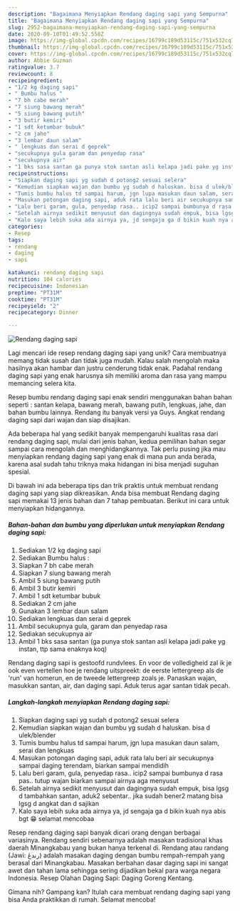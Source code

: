 ```yaml
---
description: "Bagaimana Menyiapkan Rendang daging sapi yang Sempurna"
title: "Bagaimana Menyiapkan Rendang daging sapi yang Sempurna"
slug: 2952-bagaimana-menyiapkan-rendang-daging-sapi-yang-sempurna
date: 2020-09-10T01:49:52.558Z
image: https://img-global.cpcdn.com/recipes/16799c189d53115c/751x532cq70/rendang-daging-sapi-foto-resep-utama.jpg
thumbnail: https://img-global.cpcdn.com/recipes/16799c189d53115c/751x532cq70/rendang-daging-sapi-foto-resep-utama.jpg
cover: https://img-global.cpcdn.com/recipes/16799c189d53115c/751x532cq70/rendang-daging-sapi-foto-resep-utama.jpg
author: Abbie Guzman
ratingvalue: 3.7
reviewcount: 8
recipeingredient:
- "1/2 kg daging sapi"
- " Bumbu halus "
- "7 bh cabe merah"
- "7 siung bawang merah"
- "5 siung bawang putih"
- "3 butir kemiri"
- "1 sdt ketumbar bubuk"
- "2 cm jahe"
- "3 lembar daun salam"
- " lengkuas dan serai d geprek"
- "secukupnya gula garam dan penyedap rasa"
- "secukupnya air"
- "1 bks sasa santan ga punya stok santan asli kelapa jadi pake yg instan ttp sama enaknya koq"
recipeinstructions:
- "Siapkan daging sapi yg sudah d potong2 sesuai selera"
- "Kemudian siapkan wajan dan bumbu yg sudah d haluskan. bisa d ulek/blender"
- "Tumis bumbu halus td sampai harum, jgn lupa masukan daun salam, serai dan lengkuas"
- "Masukan potongan daging sapi, aduk rata lalu beri air secukupnya sampai daging terendam, biarkan sampai mendidih"
- "Lalu beri garam, gula, penyedap rasa.. icip2 sampai bumbunya d rasa pas.. tutup wajan biarkan sampai airnya aga menyusut"
- "Setelah airnya sedikit menyusut dan dagingnya sudah empuk, bisa lgsg d tambahkan santan, aduk2 sebentar.. jika sudah bener2 matang bisa lgsg d angkat dan d sajikan"
- "Kalo saya lebih suka ada airnya ya, jd sengaja ga d bikin kuah nya abis bgt 😁 selamat mencobaa"
categories:
- Resep
tags:
- rendang
- daging
- sapi

katakunci: rendang daging sapi 
nutrition: 104 calories
recipecuisine: Indonesian
preptime: "PT31M"
cooktime: "PT31M"
recipeyield: "2"
recipecategory: Dinner

---
```



![Rendang daging sapi](https://img-global.cpcdn.com/recipes/16799c189d53115c/751x532cq70/rendang-daging-sapi-foto-resep-utama.jpg)

Lagi mencari ide resep rendang daging sapi yang unik? Cara membuatnya memang tidak susah dan tidak juga mudah. Kalau salah mengolah maka hasilnya akan hambar dan justru cenderung tidak enak. Padahal rendang daging sapi yang enak harusnya sih memiliki aroma dan rasa yang mampu memancing selera kita.

Resep bumbu rendang daging sapi enak sendiri menggunakan bahan bahan seperti : santan kelapa, bawang merah, bawang putih, lengkuas, jahe, dan bahan bumbu lainnya. Rendang itu banyak versi ya Guys. Angkat rendang daging sapi dari wajan dan siap disajikan.

Ada beberapa hal yang sedikit banyak mempengaruhi kualitas rasa dari rendang daging sapi, mulai dari jenis bahan, kedua pemilihan bahan segar sampai cara mengolah dan menghidangkannya. Tak perlu pusing jika mau menyiapkan rendang daging sapi yang enak di mana pun anda berada, karena asal sudah tahu triknya maka hidangan ini bisa menjadi suguhan spesial.


Di bawah ini ada beberapa tips dan trik praktis untuk membuat rendang daging sapi yang siap dikreasikan. Anda bisa membuat Rendang daging sapi memakai 13 jenis bahan dan 7 tahap pembuatan. Berikut ini cara untuk menyiapkan hidangannya.

<!--inarticleads1-->

##### Bahan-bahan dan bumbu yang diperlukan untuk menyiapkan Rendang daging sapi:

1. Sediakan 1/2 kg daging sapi
1. Sediakan  Bumbu halus :
1. Siapkan 7 bh cabe merah
1. Siapkan 7 siung bawang merah
1. Ambil 5 siung bawang putih
1. Ambil 3 butir kemiri
1. Ambil 1 sdt ketumbar bubuk
1. Sediakan 2 cm jahe
1. Gunakan 3 lembar daun salam
1. Sediakan  lengkuas dan serai d geprek
1. Ambil secukupnya gula, garam dan penyedap rasa
1. Sediakan secukupnya air
1. Ambil 1 bks sasa santan (ga punya stok santan asli kelapa jadi pake yg instan, ttp sama enaknya koq)


Rendang daging sapi is gestoofd rundvlees. En voor de volledigheid zal ik je ook even vertellen hoe je rendang uitspreekt: de eerste lettergreep als de &#39;run&#39; van homerun, en de tweede lettergreep zoals je. Panaskan wajan, masukkan santan, air, dan daging sapi. Aduk terus agar santan tidak pecah. 

<!--inarticleads2-->

##### Langkah-langkah menyiapkan Rendang daging sapi:

1. Siapkan daging sapi yg sudah d potong2 sesuai selera
1. Kemudian siapkan wajan dan bumbu yg sudah d haluskan. bisa d ulek/blender
1. Tumis bumbu halus td sampai harum, jgn lupa masukan daun salam, serai dan lengkuas
1. Masukan potongan daging sapi, aduk rata lalu beri air secukupnya sampai daging terendam, biarkan sampai mendidih
1. Lalu beri garam, gula, penyedap rasa.. icip2 sampai bumbunya d rasa pas.. tutup wajan biarkan sampai airnya aga menyusut
1. Setelah airnya sedikit menyusut dan dagingnya sudah empuk, bisa lgsg d tambahkan santan, aduk2 sebentar.. jika sudah bener2 matang bisa lgsg d angkat dan d sajikan
1. Kalo saya lebih suka ada airnya ya, jd sengaja ga d bikin kuah nya abis bgt 😁 selamat mencobaa


Resep rendang daging sapi banyak dicari orang dengan berbagai variasinya. Rendang sendiri sebenarnya adalah masakan tradisional khas daerah Minangkabau yang bukan hanya terkenal di. Rendang atau randang (Jawi: رندڠ) adalah masakan daging dengan bumbu rempah-rempah yang berasal dari Minangkabau. Masakan berbahan dasar daging sapi ini sangat awet dan tahan lama sehingga sering dijadikan bekal para warga negara Indonesia. Resep Olahan Daging Sapi: Daging Goreng Kentang. 

Gimana nih? Gampang kan? Itulah cara membuat rendang daging sapi yang bisa Anda praktikkan di rumah. Selamat mencoba!
